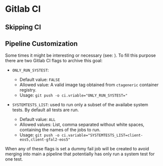 # Gitlab CI 

## Skipping CI 


## Pipeline Customization

Some times it might be interesting or necessary  (see: ). To fill this purpose there are two Gitlab CI flags to archive this goal:

- `ONLY_RUN_SYSTEST`: 

  - Default value: `FALSE`
  - Allowed value: A valid image tag obtained from `ctageneric` container registry.
  - Usage: `git push -o ci.vriable="ONLY_RUN_SYSTEST="`

- `SYSTEMTESTS_LIST`: used to run only a subset of the availabe system tests. By default all tests are run. 
  - Default value: `ALL`
  - Allowed values: List, comma separated without white spaces, containing the names of the jobs to run.
  - Usage: `git push -o ci.variable="SYSTEMTESTS_LIST=client-eos5,client-gfal2-eos5"`

When any of these flags is set a dummy fail job will be created to avoid merging into main a pipeline that potentially has only run a system test for one test.   
